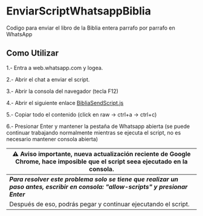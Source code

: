 # EnviarScriptWhatsappBiblia

Codigo para enviar el libro de la Biblia entera parrafo por parrafo en WhatsApp

## Como Utilizar

1.- Entra a web.whatsapp.com y logea.

2.- Abrir el chat a enviar el script.

3.- Abrir la consola del navegador (tecla F12)

4.- Abrir el siguiente enlace [BibliaSendScript.js](https://github.com/Matt-Fontes/SendScriptWhatsApp/blob/main/shrekSendScript.js)

5.- Copiar todo el contenido (click en raw -> ctrl+a -> ctrl+c)

6.- Presionar Enter y mantener la pestaña de Whatsapp abierta (se puede continuar trabajando normalmente mientras
se ejecuta el script, no es necesario mantener consola abierta)

|  ⚠️ Aviso importante, nueva actualización reciente de Google Chrome, hace imposible que el script seea ejecutado en la consola.|
|--|
|  ***Para resolver este problema solo se tiene que realizar un paso antes, escribir en consola: "allow-scripts" y presionar Enter***| 
|Después de eso, podrás pegar y continuar ejecutando el script.|
